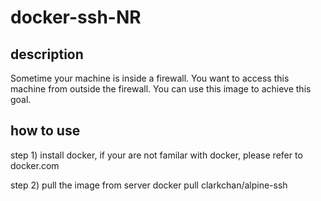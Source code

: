 # docker-ssh-NR
## description

Sometime your machine is inside a firewall. You want to access this machine from outside the firewall.
You can use this image to achieve this goal.

## how to use

step 1) install docker, if your are not familar with docker, please refer to docker.com

step 2) pull the image from server 
    docker pull clarkchan/alpine-ssh

